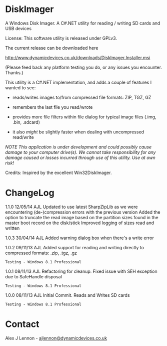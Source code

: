 DiskImager
==========

A Windows Disk Imager. A C#.NET utility for reading / writing SD cards and USB devices

License: This software utility is released under GPLv3.

The current release can be downloaded here 

http://www.dynamicdevices.co.uk/downloads/DiskImager.Installer.msi

(Please feed back any platform testing you do, or any issues you encounter. Thanks.)

This utility is a C#.NET implementation, and adds a couple of features I wanted to see:

- reads/writes images to/from compressed file formats: ZIP, TGZ, GZ

- remembers the last file you read/wrote 

- provides more file filters within file dialog for typical image files (.img, .bin, .sdcard)

- it also *might* be slightly faster when dealing with uncompressed read/write

*NOTE This application is under development and could possibly cause damage to your computer drive(s). We cannot take responsibility for any damage caused or losses incurred through use of this utility. Use at own risk!*

Credits: Inspired by the excellent Win32DiskImager.

ChangeLog
=========

1.1.0	12/05/14	AJL		Updated to use latest SharpZipLib as we were encountering (de-)compression errors with the previous version
							Added the option to truncate the read image based on the partition sizes found in the master boot record on the disk/stick
							Improved logging of sizes read and written

1.0.3	30/04/14	AJL		Added warning dialog box when there's a write error 

1.0.2	09/11/13	AJL		Added support for reading and writing directly to compressed formats: .zip, .tgz, .gz

	Testing - Windows 8.1 Professional

1.0.1	08/11/13	AJL		Refactoring for cleanup. Fixed issue with SEH exception due to SafeHandle disposal

	Testing - Windows 8.1 Professional

1.0.0	08/11/13	AJL		Initial Commit. Reads and Writes SD cards

	Testing - Windows 8.1 Professional

Contact
=======

Alex J Lennon - ajlennon@dynamicdevices.co.uk